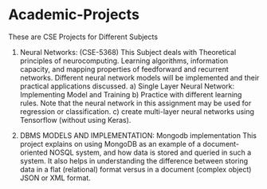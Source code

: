 # Academic-Projects
These are CSE Projects for Different Subjects
1. Neural Networks: (CSE-5368)
   This Subject deals with Theoretical principles of neurocomputing. Learning algorithms, information capacity, and mapping properties of feedforward and recurrent          networks. 
   Different neural network models will be implemented and their practical applications discussed.
   a) Single Layer Neural Network: Implementing Model and Training
   b) Practice with different learning rules. Note that the neural network in this assignment may be used for regression or classification.
   c) create multi-layer neural networks using Tensorflow (without using Keras).

2. DBMS MODELS AND IMPLEMENTATION: Mongodb implementation
This project explains on using MongoDB as an example of a document-oriented NOSQL system, and how data is stored and queried in such a system. It also helps in understanding the difference between storing data in a flat (relational) format versus in a document (complex object) JSON or XML format.   
   
